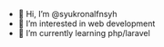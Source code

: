 - 👋 Hi, I’m @syukronalfnsyh
- 👀 I’m interested in web development
- 🌱 I’m currently learning php/laravel
<!---
syukronalfnsyh/syukronalfnsyh is a ✨ special ✨ repository because its `README.md` (this file) appears on your GitHub profile.
You can click the Preview link to take a look at your changes.
--->
